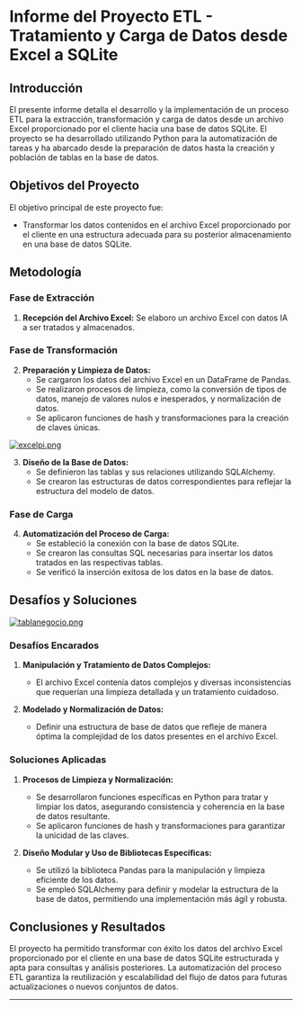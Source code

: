 # Informe del Proyecto ETL - Tratamiento y Carga de Datos desde Excel a SQLite

## Introducción

El presente informe detalla el desarrollo y la implementación de un proceso ETL para la extracción, transformación y carga de datos desde un archivo Excel proporcionado por el cliente hacia una base de datos SQLite. El proyecto se ha desarrollado utilizando Python para la automatización de tareas y ha abarcado desde la preparación de datos hasta la creación y población de tablas en la base de datos.

## Objetivos del Proyecto

El objetivo principal de este proyecto fue:
- Transformar los datos contenidos en el archivo Excel proporcionado por el cliente en una estructura adecuada para su posterior almacenamiento en una base de datos SQLite.

## Metodología

### Fase de Extracción

1. **Recepción del Archivo Excel:** Se elaboro un archivo Excel con datos IA a ser tratados y almacenados.

### Fase de Transformación

2. **Preparación y Limpieza de Datos:** 
   - Se cargaron los datos del archivo Excel en un DataFrame de Pandas.
   - Se realizaron procesos de limpieza, como la conversión de tipos de datos, manejo de valores nulos e inesperados, y normalización de datos.
   - Se aplicaron funciones de hash y transformaciones para la creación de claves únicas.

[![excelpi.png](https://i.postimg.cc/bwSVNLYG/excelpi.png)](https://postimg.cc/yDByLmZB)

3. **Diseño de la Base de Datos:**
   - Se definieron las tablas y sus relaciones utilizando SQLAlchemy.
   - Se crearon las estructuras de datos correspondientes para reflejar la estructura del modelo de datos.

### Fase de Carga

4. **Automatización del Proceso de Carga:**
   - Se estableció la conexión con la base de datos SQLite.
   - Se crearon las consultas SQL necesarias para insertar los datos tratados en las respectivas tablas.
   - Se verificó la inserción exitosa de los datos en la base de datos.

## Desafíos y Soluciones

[![tablanegocio.png](https://i.postimg.cc/L69MXcGJ/tablanegocio.png)](https://postimg.cc/K4HWpHGb)
### Desafíos Encarados

1. **Manipulación y Tratamiento de Datos Complejos:**
   - El archivo Excel contenía datos complejos y diversas inconsistencias que requerían una limpieza detallada y un tratamiento cuidadoso.

2. **Modelado y Normalización de Datos:**
   - Definir una estructura de base de datos que refleje de manera óptima la complejidad de los datos presentes en el archivo Excel.

### Soluciones Aplicadas

1. **Procesos de Limpieza y Normalización:**
   - Se desarrollaron funciones específicas en Python para tratar y limpiar los datos, asegurando consistencia y coherencia en la base de datos resultante.
   - Se aplicaron funciones de hash y transformaciones para garantizar la unicidad de las claves.

2. **Diseño Modular y Uso de Bibliotecas Específicas:**
   - Se utilizó la biblioteca Pandas para la manipulación y limpieza eficiente de los datos.
   - Se empleó SQLAlchemy para definir y modelar la estructura de la base de datos, permitiendo una implementación más ágil y robusta.

## Conclusiones y Resultados

El proyecto ha permitido transformar con éxito los datos del archivo Excel proporcionado por el cliente en una base de datos SQLite estructurada y apta para consultas y análisis posteriores. La automatización del proceso ETL garantiza la reutilización y escalabilidad del flujo de datos para futuras actualizaciones o nuevos conjuntos de datos.

---

